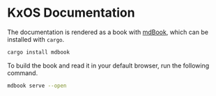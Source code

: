 # KxOS Documentation

The documentation is rendered as a book with [mdBook](https://rust-lang.github.io/mdBook/),
which can be installed with `cargo`.

```bash
cargo install mdbook
```

To build the book and read it in your default browser, run the following command.

```bash
mdbook serve --open
```